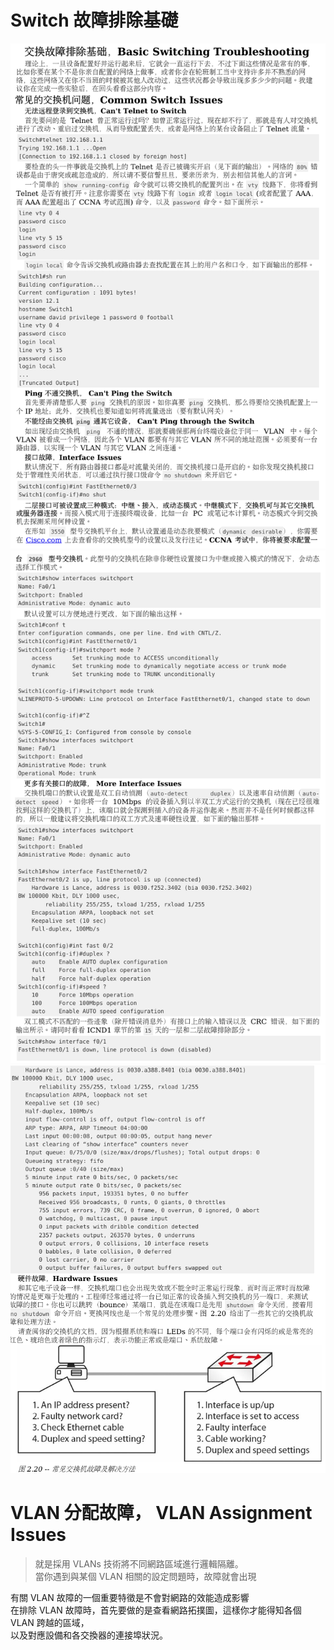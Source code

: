 # Switch 故障排除基礎
![alt text](image-20.png)
![alt text](image-21.png)
![alt text](image-22.png)

# VLAN	分配故障，  VLAN Assignment Issues
>就是採用 VLANs 技術將不同網路區域進行邏輯隔離。  
當你遇到與某個 VLAN 相關的設定問題時，故障就會出現

有關 VLAN 故障的一個重要特徵是不會對網路的效能造成影響  
在排除 VLAN 故障時，首先要做的是查看網路拓撲圖，這樣你才能得知各個 VLAN 跨越的區域，  
以及對應設備和各交換器的連接埠狀況。

